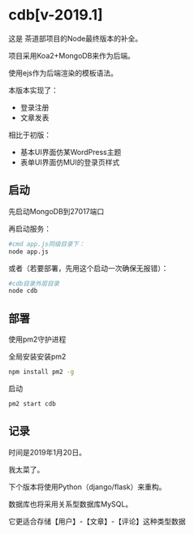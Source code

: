 # cdb[v-2019.1]

这是 茶道部项目的Node最终版本的补全。

项目采用Koa2+MongoDB来作为后端。

使用ejs作为后端渲染的模板语法。

本版本实现了：

- 登录注册
- 文章发表

相比于初版：

- 基本UI界面仿某WordPress主题
- 表单UI界面仿MUI的登录页样式



## 启动

先启动MongoDB到27017端口

再启动服务：

```bash
#cmd app.js同级目录下：
node app.js
```

或者（若要部署，先用这个启动一次确保无报错）：

```bash
#cdb目录外层目录
node cdb
```



## 部署

使用pm2守护进程

全局安装安装pm2

```bash
npm install pm2 -g
```

启动

```bash
pm2 start cdb
```



## 记录

时间是2019年1月20日。

我太菜了。

下个版本将使用Python（django/flask）来重构。

数据库也将采用关系型数据库MySQL。

它更适合存储【用户】-【文章】-【评论】这种类型数据